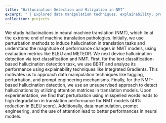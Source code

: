 ```yaml
---
title: "Hallucination Detection and Mitigation in NMT"
excerpt: " | Explored data manipulation techniques, explainability, prompt engineering, and unsupervised approaches (using attention matrices) to detect and mitigate hallucinations.[(Repo Link)](https://github.com/AnganaB/Hallucinations_NMT) | <img src="Screenshot 2022-10-15 at 7.32.00 PM.png" width='500'> |"
collection: projects
---
```




We study hallucinations in neural machine translation (NMT), which lie at the extreme end of machine translation pathologies. Initially, we use perturbation methods to induce hallucination in translation tasks and understand the magnitude of performance changes in NMT models, using evaluation metrics like BLEU and METEOR. We next device hallucination detection via text classification and NMT. First, for the text classification-based hallucination detection task, we use BERT and analyze its performance using explainability techniques like Integrated Gradients. This motivates us to approach data manipulation techniques like tagging, perturbation, and prompt engineering mechanisms. Finally, for the NMT-based hallucination detection, we use an unsupervised approach to detect hallucinations by utilizing attention matrices in translation models. Upon experimentation, we find that perturbation using misspelled words leads to high degradation in translation performance for NMT models (46% reduction in BLEU score). Additionally, data manipulation, prompt engineering, and the use of attention lead to better performances in neural models. 

